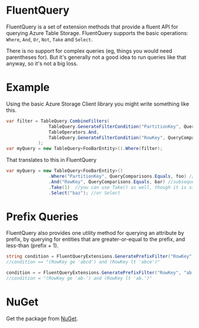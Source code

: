 FluentQuery
===========

FluentQuery is a set of extension methods that provide a fluent API for querying Azure Table Storage.
FluentQuery supports the basic operations: ```Where```, ```And```, ```Or```, ```Not```, ```Take``` and ```Select```. 

There is no support for complex queries (eg, things you would need parentheses for). But it's generally not a good idea to run queries like that anyway, so it's not a big loss. 

Example
=======
Using the basic Azure Storage Client library you might write something like this.
```c#
var filter = TableQuery.CombineFilters(
                TableQuery.GenerateFilterCondition("PartitionKey", QueryComparisons.Equals, foo),
                TableOperators.And,
                TableQuery.GenerateFilterCondition("RowKey", QueryComparisons.Equals, bar)
            );
var myQuery = new TableQuery<FooBarEntity>().Where(filter);
```

That translates to this in FluentQuery
```c#
var myQuery = new TableQuery<FooBarEntity>()
                .Where("PartitionKey", QueryComparisons.Equals, foo) //first condition needs to be a Where()
                .And("RowKey", QueryComparisons.Equals, bar) //subsequent conditions should use And() or Or()
                .Take(1)  //you can use Take() as well, though it is silly in this particular example
				.Select("baz"); //or Select
```

Prefix Queries
==============

FluentQuery also provides one utility method for querying an attribute by prefix, by querying for entities that are greater-or-equal to the prefix, and less-than (prefix + 1).

```c#
string condition = FluentQueryExtensions.GeneratePrefixFilter("RowKey", "abcd");
//condition == "(RowKey ge 'abcd') and (RowKey lt 'abce')"

condition = = FluentQueryExtensions.GeneratePrefixFilter("RowKey", "ab-");
//condition = "(RowKey ge 'ab-') and (RowKey lt 'ab.')"
```

NuGet
=====

Get the package from [NuGet](https://nuget.org/packages/FluentQuery).
